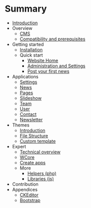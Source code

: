 # Summary

* [Introduction](README.md)
* Overview
   * [CMS](cms.md)
   * [Compatibility and prerequisites](compatibility.md)
* Getting started
   * [Installation](installation.md)
   * Quick start
       * [Website Home](front.md)
       * [Administration and Settings](adminsettings.md)
       * [Post your first news](post_your_first_news.md)
* Applications
   * [Settings](settings.md)
   * [News](news.md)
   * [Pages](pages.md)
   * [Slideshow](slideshow.md)
   * [Team](teams.md)
   * [User](users.md)
   * [Contact](contact.md)
   * [Newsletter](newsletter.md)
* Themes
   * [Introduction](introduction.md)
   * [File Structure](file_structure.md)
   * [Custom template](custom_template.md)
* Expert
   * [Technical overview](technical_overview.md)
   * [WCore](wcore.md)
   * [Create apps](creat_apps.md)
   * More
       * [Helpers (php)](helpers_php.md)
       * [Libraries (js)](librairies_js.md)
* Contribution
* Appendices
   * [CKEditor](ckeditor.md)
   * [Bootstrap](bootstrap.md)

